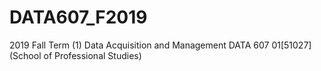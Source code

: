 # DATA607_F2019
2019 Fall Term (1) Data Acquisition and Management DATA 607 01[51027] (School of Professional Studies)
